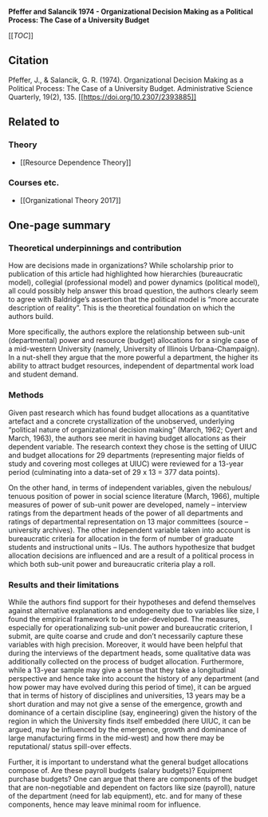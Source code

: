 **Pfeffer and Salancik 1974 - Organizational Decision Making as a Political Process: The Case of a University Budget**

[[_TOC_]]

## Citation

Pfeffer, J., & Salancik, G. R. (1974). Organizational Decision Making as a Political Process: The Case of a University Budget. Administrative Science Quarterly, 19(2), 135. [[https://doi.org/10.2307/2393885]]

## Related to

### Theory
* [[Resource Dependence Theory]]

### Courses etc.
* [[Organizational Theory 2017]]

## One-page summary

### Theoretical underpinnings and contribution
How are decisions made in organizations? While scholarship prior to publication of this article had highlighted how hierarchies (bureaucratic model), collegial (professional model) and power dynamics (political model), all could possibly help answer this broad question, the authors clearly seem to agree with Baldridge’s assertion that the political model is “more accurate description of reality”. This is the theoretical foundation on which the authors build. 

More specifically, the authors explore the relationship between sub-unit (departmental) power and resource (budget) allocations for a single case of a mid-western University (namely, University of Illinois Urbana-Champaign). In a nut-shell they argue that the more powerful a department, the higher its ability to attract budget resources, independent of departmental work load and student demand. 

### Methods
Given past research which has found budget allocations as a quantitative artefact and a concrete crystallization of the unobserved, underlying “political nature of organizational decision making” (March, 1962; Cyert and March, 1963), the authors see merit in having budget allocations as their dependent variable. The research context they chose is the setting of UIUC and budget allocations for 29 departments (representing major fields of study and covering most colleges at UIUC) were reviewed for a 13-year period (culminating into a data-set of 29 x 13 = 377 data points). 

On the other hand, in terms of independent variables, given the nebulous/ tenuous position of power in social science literature (March, 1966), multiple measures of power of sub-unit power are developed, namely – interview ratings from the department heads of the power of all departments and ratings of departmental representation on 13 major committees (source – university archives). The other independent variable taken into account is bureaucratic criteria for allocation in the form of number of graduate students and instructional units – IUs. The authors hypothesize that budget allocation decisions are influenced and are a result of a political process in which both sub-unit power and bureaucratic criteria play a roll. 

### Results and their limitations
While the authors find support for their hypotheses and defend themselves against alternative explanations and endogeneity due to variables like size, I found the empirical framework to be under-developed. The measures, especially for operationalizing sub-unit power and bureaucratic criterion, I submit, are quite coarse and crude and don’t necessarily capture these variables with high precision. Moreover, it would have been helpful that during the interviews of the department heads, some qualitative data was additionally collected on the process of budget allocation. Furthermore, while a 13-year sample may give a sense that they take a longitudinal perspective and hence take into account the history of any department (and how power may have evolved during this period of time), it can be argued that in terms of history of disciplines and universities, 13 years may be a short duration and may not give a sense of the emergence, growth and dominance of a certain discipline (say, engineering) given the history of the region in which the University finds itself embedded (here UIUC, it can be argued, may be influenced by the emergence, growth and dominance of large manufacturing firms in the mid-west) and how there may be reputational/ status spill-over effects.  

Further, it is important to understand what the general budget allocations compose of. Are these payroll budgets (salary budgets)? Equipment purchase budgets? One can argue that there are components of the budget that are non-negotiable and dependent on factors like size (payroll), nature of the department (need for lab equipment), etc. and for many of these components, hence may leave minimal room for influence.